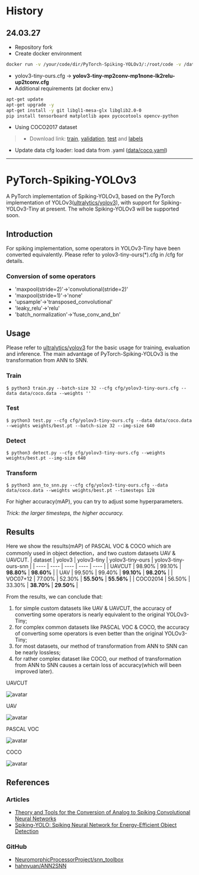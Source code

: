 # History

## 24.03.27
- Repository fork
- Create docker environment
```bash
docker run -v /your/code/dir/PyTorch-Spiking-YOLOv3/:/root/code -v /data/dir/:/root/data -it --gpus=all --ipc=host --name yolov3_snn --shm-size=32g pytorch/pytorch:2.1.2-cuda12.1-cudnn8-devel
```
- yolov3-tiny-ours.cfg -> **yolov3-tiny-mp2conv-mp1none-lk2relu-up2tconv.cfg**
- Additional requirements (at docker env.)
```bash
apt-get update
apt-get upgrade -y
apt-get install -y git libgl1-mesa-glx libglib2.0-0
pip install tensorboard matplotlib apex pycocotools opencv-python
```
- Using COCO2017 dataset
> - Download link: [train](http://images.cocodataset.org/zips/train2017.zip), [validation](http://images.cocodataset.org/zips/val2017.zip), [test](http://images.cocodataset.org/zips/test2017.zip) and [labels](https://github.com/WongKinYiu/yolov7/releases/download/v0.1/coco2017labels-segments.zip)
- Update data cfg loader: load data from .yaml ([data/coco.yaml](data/coco.yaml))

---

# PyTorch-Spiking-YOLOv3
A PyTorch implementation of Spiking-YOLOv3, based on the PyTorch implementation of YOLOv3([ultralytics/yolov3](https://github.com/ultralytics/yolov3)), with support for Spiking-YOLOv3-Tiny at present. The whole Spiking-YOLOv3 will be supported soon.

## Introduction
For spiking implementation, some operators in YOLOv3-Tiny have been converted equivalently. Please refer to yolov3-tiny-ours(\*).cfg in /cfg for details.
### Conversion of some operators
+ 'maxpool(stride=2)'->'convolutional(stride=2)'
+ 'maxpool(stride=1)'->'none'
+ 'upsample'->'transposed_convolutional'
+ 'leaky_relu'->'relu'
+ 'batch_normalization'->'fuse_conv_and_bn'

## Usage
Please refer to [ultralytics/yolov3](https://github.com/ultralytics/yolov3) for the basic usage for training, evaluation and inference. The main advantage of PyTorch-Spiking-YOLOv3 is the transformation from ANN to SNN.
### Train
```
$ python3 train.py --batch-size 32 --cfg cfg/yolov3-tiny-ours.cfg --data data/coco.data --weights ''
```
### Test
```
$ python3 test.py --cfg cfg/yolov3-tiny-ours.cfg --data data/coco.data --weights weights/best.pt --batch-size 32 --img-size 640
```
### Detect
```
$ python3 detect.py --cfg cfg/yolov3-tiny-ours.cfg --weights weights/best.pt --img-size 640
```
### Transform
```
$ python3 ann_to_snn.py --cfg cfg/yolov3-tiny-ours.cfg --data data/coco.data --weights weights/best.pt --timesteps 128
```
For higher accuracy(mAP), you can try to adjust some hyperparameters.

*Trick: the larger timesteps, the higher accuracy.*

## Results
Here we show the results(mAP) of PASCAL VOC & COCO which are commonly used in object detection，and two custom datasets UAV & UAVCUT.
|  dataset  |  yolov3  |  yolov3-tiny  |  yolov3-tiny-ours  |  yolov3-tiny-ours-snn  |
|  ----  |  ----  |  ----  |  ----  |  ----  |
|  UAVCUT  |  98.90%  |  99.10%  |  **98.80%**  |  **98.60%**  |
|  UAV  |  99.50%  |  99.40%  |  **99.10%**  |  **98.20%**  |
|  VOC07+12  |  77.00%  |  52.30%  |  **55.50%**  |  **55.56%**  |
|  COCO2014  |  56.50%  |  33.30%  |  **38.70%**  |  **29.50%**  |

From the results, we can conclude that: 
1) for simple custom datasets like UAV & UAVCUT, the accuracy of converting some operators is nearly equivalent to the original YOLOv3-Tiny; 
2) for complex common datasets like PASCAL VOC & COCO, the accuracy of converting some operators is even better than the original YOLOv3-Tiny; 
3) for most datasets, our method of transformation from ANN to SNN can be nearly lossless;
4) for rather complex dataset like COCO, our method of transformation from ANN to SNN causes a certain loss of accuracy(which will been improved later).

UAVCUT

![avatar](/assets/uavcut.png)

UAV

![avatar](/assets/uav.png)

PASCAL VOC

![avatar](/assets/voc.jpg)

COCO

![avatar](/assets/coco.jpg)

## References
### Articles
+ [Theory and Tools for the Conversion of Analog to Spiking Convolutional Neural Networks](https://arxiv.org/abs/1612.04052)
+ [Spiking-YOLO: Spiking Neural Network for Energy-Efficient Object Detection](https://arxiv.org/abs/1903.06530)
### GitHub
+ [NeuromorphicProcessorProject/snn_toolbox](https://github.com/NeuromorphicProcessorProject/snn_toolbox)
+ [hahnyuan/ANN2SNN](http://git.wildz.cn/hahnyuan/ANN2SNN)

